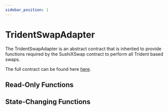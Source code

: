 ```yaml
---
sidebar_position: 1
---
```


# TridentSwapAdapter

The TridentSwapAdapter is an abstract contract that is inherited to provide functions required by the SushiXSwap contract to perform all Trident based swaps.

The full contract can be found here [here](https://github.com/sushiswap/sushiswap/blob/master/protocols/sushixswap/contracts/adapters/TridentSwapAdapter.sol).

## Read-Only Functions

## State-Changing Functions
